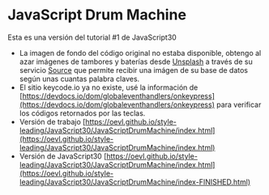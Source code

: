 # JavaScript Drum Machine

Esta es una versión del tutorial #1 de JavaScript30

- La imagen de fondo del código original no estaba disponible, obtengo al azar imágenes de tambores y baterías desde [Unsplash](https://unsplash.com) a través de su servicio [Source](https://source.unsplash.com) que permite recibir una imágen de su base de datos según unas cuantas palabra claves.
- El sitio keycode.io ya no existe, usé la información de [https://devdocs.io/dom/globaleventhandlers/onkeypress](https://devdocs.io/dom/globaleventhandlers/onkeypress) para verificar los códigos retornados por las teclas.
- Versión de trabajo [https://oevl.github.io/style-leading/JavaScript30/JavaScriptDrumMachine/index.html](https://oevl.github.io/style-leading/JavaScript30/JavaScriptDrumMachine/index.html)
- Versión de JavaScript30 [https://oevl.github.io/style-leading/JavaScript30/JavaScriptDrumMachine/index.html](https://oevl.github.io/style-leading/JavaScript30/JavaScriptDrumMachine/index-FINISHED.html)
